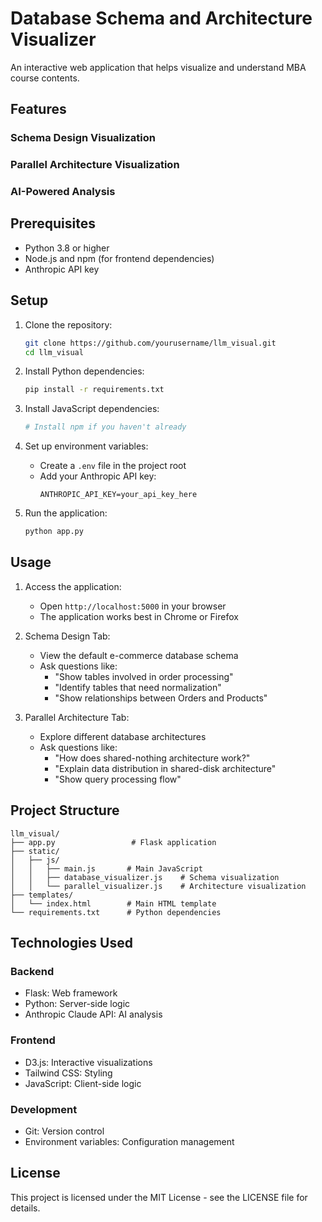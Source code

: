 # Database Schema and Architecture Visualizer

An interactive web application that helps visualize and understand MBA course contents.

## Features

### Schema Design Visualization
### Parallel Architecture Visualization
### AI-Powered Analysis

## Prerequisites

- Python 3.8 or higher
- Node.js and npm (for frontend dependencies)
- Anthropic API key

## Setup

1. Clone the repository:
   ```bash
   git clone https://github.com/yourusername/llm_visual.git
   cd llm_visual
   ```

2. Install Python dependencies:
   ```bash
   pip install -r requirements.txt
   ```

3. Install JavaScript dependencies:
   ```bash
   # Install npm if you haven't already
   ```

4. Set up environment variables:
   - Create a `.env` file in the project root
   - Add your Anthropic API key:
     ```
     ANTHROPIC_API_KEY=your_api_key_here
     ```

5. Run the application:
   ```bash
   python app.py
   ```

## Usage

1. Access the application:
   - Open `http://localhost:5000` in your browser
   - The application works best in Chrome or Firefox

2. Schema Design Tab:
   - View the default e-commerce database schema
   - Ask questions like:
     - "Show tables involved in order processing"
     - "Identify tables that need normalization"
     - "Show relationships between Orders and Products"

3. Parallel Architecture Tab:
   - Explore different database architectures
   - Ask questions like:
     - "How does shared-nothing architecture work?"
     - "Explain data distribution in shared-disk architecture"
     - "Show query processing flow"

## Project Structure

```
llm_visual/
├── app.py                 # Flask application
├── static/
│   ├── js/
│   │   ├── main.js       # Main JavaScript
│   │   ├── database_visualizer.js    # Schema visualization
│   │   └── parallel_visualizer.js    # Architecture visualization
├── templates/
│   └── index.html        # Main HTML template
└── requirements.txt      # Python dependencies
```

## Technologies Used

### Backend
- Flask: Web framework
- Python: Server-side logic
- Anthropic Claude API: AI analysis

### Frontend
- D3.js: Interactive visualizations
- Tailwind CSS: Styling
- JavaScript: Client-side logic

### Development
- Git: Version control
- Environment variables: Configuration management

## License

This project is licensed under the MIT License - see the LICENSE file for details.
